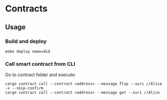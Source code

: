 # Contracts

## Usage

### Build and deploy

```shell
make deploy name=did
```

### Call smart contract from CLI

Go to contract folder and execute:

```shell
cargo contract call --contract <address> --message flip --suri //Alice -x --skip-confirm
cargo contract call --contract <address> --message get --suri //Alice
```

